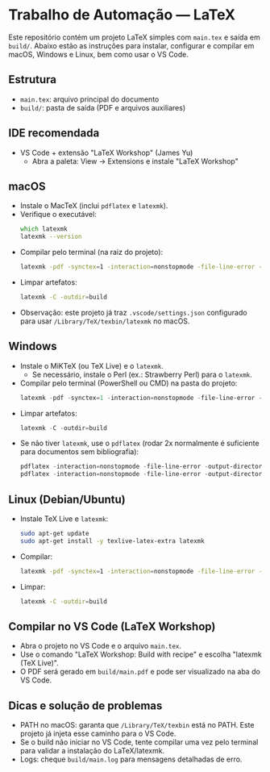 # Trabalho de Automação — LaTeX

Este repositório contém um projeto LaTeX simples com `main.tex` e saída em `build/`.
Abaixo estão as instruções para instalar, configurar e compilar em macOS, Windows e Linux, bem como usar o VS Code.

## Estrutura
- `main.tex`: arquivo principal do documento
- `build/`: pasta de saída (PDF e arquivos auxiliares)

## IDE recomendada
- VS Code + extensão "LaTeX Workshop" (James Yu)
  - Abra a paleta: View → Extensions e instale "LaTeX Workshop"

## macOS
- Instale o MacTeX (inclui `pdflatex` e `latexmk`).
- Verifique o executável:
  ```zsh
  which latexmk
  latexmk --version
  ```
- Compilar pelo terminal (na raiz do projeto):
  ```zsh
  latexmk -pdf -synctex=1 -interaction=nonstopmode -file-line-error -outdir=build main.tex
  ```
- Limpar artefatos:
  ```zsh
  latexmk -C -outdir=build
  ```
- Observação: este projeto já traz `.vscode/settings.json` configurado para usar `/Library/TeX/texbin/latexmk` no macOS.

## Windows
- Instale o MiKTeX (ou TeX Live) e o `latexmk`.
  - Se necessário, instale o Perl (ex.: Strawberry Perl) para o `latexmk`.
- Compilar pelo terminal (PowerShell ou CMD) na pasta do projeto:
  ```powershell
  latexmk -pdf -synctex=1 -interaction=nonstopmode -file-line-error -outdir=build main.tex
  ```
- Limpar artefatos:
  ```powershell
  latexmk -C -outdir=build
  ```
- Se não tiver `latexmk`, use o `pdflatex` (rodar 2x normalmente é suficiente para documentos sem bibliografia):
  ```powershell
  pdflatex -interaction=nonstopmode -file-line-error -output-directory=build main.tex
  pdflatex -interaction=nonstopmode -file-line-error -output-directory=build main.tex
  ```

## Linux (Debian/Ubuntu)
- Instale TeX Live e `latexmk`:
  ```bash
  sudo apt-get update
  sudo apt-get install -y texlive-latex-extra latexmk
  ```
- Compilar:
  ```bash
  latexmk -pdf -synctex=1 -interaction=nonstopmode -file-line-error -outdir=build main.tex
  ```
- Limpar:
  ```bash
  latexmk -C -outdir=build
  ```

## Compilar no VS Code (LaTeX Workshop)
- Abra o projeto no VS Code e o arquivo `main.tex`.
- Use o comando "LaTeX Workshop: Build with recipe" e escolha "latexmk (TeX Live)".
- O PDF será gerado em `build/main.pdf` e pode ser visualizado na aba do VS Code.

## Dicas e solução de problemas
- PATH no macOS: garanta que `/Library/TeX/texbin` está no PATH. Este projeto já injeta esse caminho para o VS Code.
- Se o build não iniciar no VS Code, tente compilar uma vez pelo terminal para validar a instalação do LaTeX/latexmk.
- Logs: cheque `build/main.log` para mensagens detalhadas de erro.
